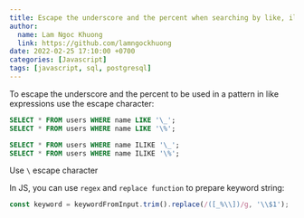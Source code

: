 ```yaml
---
title: Escape the underscore and the percent when searching by like, ilike expressions in PostgreSQL
author:
  name: Lam Ngoc Khuong
  link: https://github.com/lamngockhuong
date: 2022-02-25 17:10:00 +0700
categories: [Javascript]
tags: [javascript, sql, postgresql]
---
```


To escape the underscore and the percent to be used in a pattern in like expressions use the escape character:
```sql
SELECT * FROM users WHERE name LIKE '\_';
SELECT * FROM users WHERE name LIKE '\%';

SELECT * FROM users WHERE name ILIKE '\_';
SELECT * FROM users WHERE name ILIKE '\%';
```
Use `\` escape character

In JS, you can use `regex` and `replace function` to prepare keyword string:
```javascript
const keyword = keywordFromInput.trim().replace(/([_%\\])/g, '\\$1');
```
